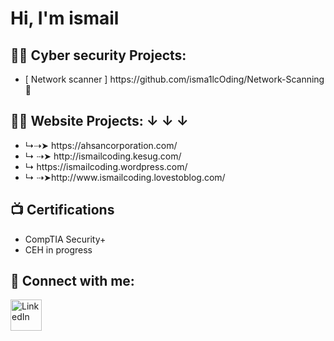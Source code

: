 <h1>Hi, I'm ismail <br/></h1>

<h2>👨‍💻 Cyber security Projects:</h2>
<ul>
  <li> [ Network scanner ] https://github.com/isma1lcOding/Network-Scanning 🔼</li>

</ul>
<h2>👨‍💻 Website Projects: ↓  ↓  ↓</h2>
<ul>
  <li>↳⇢➤  https://ahsancorporation.com/</li>
  <li>↳  ⇢➤ http://ismailcoding.kesug.com/</li>
  <li>↳  https://ismailcoding.wordpress.com/</li>
<li> ↳  ⇢➤http://www.ismailcoding.lovestoblog.com/</li>

</ul>



<h2>📺 Certifications</h2>

<ul>
  <li>CompTIA Security+</li>
  <li>CEH in progress</li>
  
   
</ul>

<h2> 🤳 Connect with me:</h2>

<div style="display: flex;">
  <a href="https://www.linkedin.com/in/ismailcoding//" style="margin-right: 10px;">
    <img src="https://upload.wikimedia.org/wikipedia/commons/c/c9/Linkedin.svg" alt="LinkedIn" width="50" height="50">
  </a>

</div>
